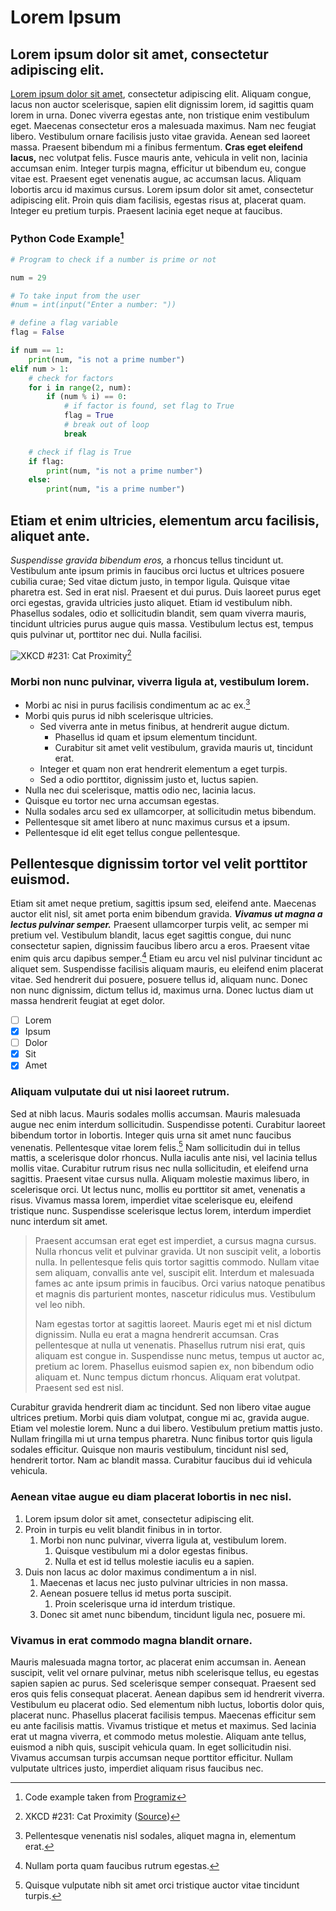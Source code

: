 # Lorem Ipsum

## Lorem ipsum dolor sit amet, consectetur adipiscing elit.

[Lorem ipsum dolor sit amet](https://www.youtube.com/watch?v=dQw4w9WgXcQ), consectetur adipiscing elit. Aliquam congue, lacus non auctor
scelerisque, sapien elit dignissim lorem, id sagittis quam lorem in urna. Donec viverra egestas ante, non tristique enim vestibulum eget. 
Maecenas consectetur eros a malesuada maximus. Nam nec feugiat libero. Vestibulum ornare facilisis justo vitae gravida. Aenean sed laoreet 
massa. Praesent bibendum mi a finibus fermentum. **Cras eget eleifend lacus,** nec volutpat felis. Fusce mauris ante, vehicula in velit 
non, lacinia accumsan enim. Integer turpis magna, efficitur ut bibendum eu, congue vitae est. Praesent eget venenatis augue, ac accumsan 
lacus. Aliquam lobortis arcu id maximus cursus. Lorem ipsum dolor sit amet, consectetur adipiscing elit. Proin quis diam facilisis, egestas 
risus at, placerat quam. Integer eu pretium turpis. Praesent lacinia eget neque at faucibus.

### Python Code Example[^5]

```python
# Program to check if a number is prime or not

num = 29

# To take input from the user
#num = int(input("Enter a number: "))

# define a flag variable
flag = False

if num == 1:
    print(num, "is not a prime number")
elif num > 1:
    # check for factors
    for i in range(2, num):
        if (num % i) == 0:
            # if factor is found, set flag to True
            flag = True
            # break out of loop
            break

    # check if flag is True
    if flag:
        print(num, "is not a prime number")
    else:
        print(num, "is a prime number")
```


## Etiam et enim ultricies, elementum arcu facilisis, aliquet ante.

*Suspendisse gravida bibendum eros,* a rhoncus tellus tincidunt ut. Vestibulum ante ipsum primis in faucibus orci luctus et ultrices 
posuere cubilia curae; Sed vitae dictum justo, in tempor ligula. Quisque vitae pharetra est. Sed in erat nisl. Praesent et dui purus. 
Duis laoreet purus eget orci egestas, gravida ultricies justo aliquet. Etiam id vestibulum nibh. Phasellus sodales, odio et sollicitudin 
blandit, sem quam viverra mauris, tincidunt ultricies purus augue quis massa. Vestibulum lectus est, tempus quis pulvinar ut, porttitor 
nec dui. Nulla facilisi.

![XKCD #231: Cat Proximity](https://imgs.xkcd.com/comics/cat_proximity.png)[^1]


### Morbi non nunc pulvinar, viverra ligula at, vestibulum lorem.

* Morbi ac nisi in purus facilisis condimentum ac ac ex.[^2]
* Morbi quis purus id nibh scelerisque ultricies.
  * Sed viverra ante in metus finibus, at hendrerit augue dictum.
    * Phasellus id quam et ipsum elementum tincidunt.
    * Curabitur sit amet velit vestibulum, gravida mauris ut, tincidunt erat.
  * Integer et quam non erat hendrerit elementum a eget turpis.
  * Sed a odio porttitor, dignissim justo et, luctus sapien.
* Nulla nec dui scelerisque, mattis odio nec, lacinia lacus.
* Quisque eu tortor nec urna accumsan egestas.
* Nulla sodales arcu sed ex ullamcorper, at sollicitudin metus bibendum.
* Pellentesque sit amet libero at nunc maximus cursus et a ipsum.
* Pellentesque id elit eget tellus congue pellentesque.

## Pellentesque dignissim tortor vel velit porttitor euismod.

Etiam sit amet neque pretium, sagittis ipsum sed, eleifend ante. Maecenas auctor elit nisl, sit amet porta enim bibendum gravida. 
***Vivamus ut magna a lectus pulvinar semper.*** Praesent ullamcorper turpis velit, ac semper mi pretium vel. Vestibulum blandit, lacus 
eget sagittis congue, dui nunc consectetur sapien, dignissim faucibus libero arcu a eros. Praesent vitae enim quis arcu dapibus semper.[^3] 
Etiam eu arcu vel nisl pulvinar tincidunt ac aliquet sem. Suspendisse facilisis aliquam mauris, eu eleifend enim placerat vitae. Sed 
hendrerit dui posuere, posuere tellus id, aliquam nunc. Donec non nunc dignissim, dictum tellus id, maximus urna. Donec luctus diam ut 
massa hendrerit feugiat at eget dolor.

- [ ] Lorem 
- [x] Ipsum 
- [ ] Dolor 
- [x] Sit 
- [x] Amet

### Aliquam vulputate dui ut nisi laoreet rutrum.

Sed at nibh lacus. Mauris sodales mollis accumsan. Mauris malesuada augue nec enim interdum sollicitudin. Suspendisse potenti. Curabitur laoreet bibendum tortor in lobortis. Integer quis urna sit amet nunc faucibus venenatis. Pellentesque vitae lorem felis.[^4] Nam sollicitudin dui in tellus mattis, a scelerisque dolor rhoncus. Nulla iaculis ante nisi, vel lacinia tellus mollis vitae. Curabitur rutrum risus nec nulla sollicitudin, et eleifend urna sagittis. Praesent vitae cursus nulla. Aliquam molestie maximus libero, in scelerisque orci. Ut lectus nunc, mollis eu porttitor sit amet, venenatis a risus. Vivamus massa lorem, imperdiet vitae scelerisque eu, eleifend tristique nunc. Suspendisse scelerisque lectus lorem, interdum imperdiet nunc interdum sit amet. 

> Praesent accumsan erat eget est imperdiet, a cursus magna cursus. Nulla rhoncus velit et pulvinar gravida. Ut non suscipit velit, a 
lobortis nulla. In pellentesque felis quis tortor sagittis commodo. Nullam vitae sem aliquam, convallis ante vel, suscipit elit. Interdum 
et malesuada fames ac ante ipsum primis in faucibus. Orci varius natoque penatibus et magnis dis parturient montes, nascetur ridiculus 
mus. Vestibulum vel leo nibh.
>
> Nam egestas tortor at sagittis laoreet. Mauris eget mi et nisl dictum dignissim. Nulla eu erat a magna hendrerit accumsan. Cras pellentesque at nulla ut venenatis. Phasellus rutrum nisi erat, quis aliquam est congue in. Suspendisse nunc metus, tempus ut auctor ac, pretium ac lorem. Phasellus euismod sapien ex, non bibendum odio aliquam et. Nunc tempus dictum rhoncus. Aliquam erat volutpat. Praesent sed est nisl.

Curabitur gravida hendrerit diam ac tincidunt. Sed non libero vitae augue ultrices pretium. Morbi quis diam volutpat, congue mi ac, gravida augue. Etiam vel molestie lorem. Nunc a dui libero. Vestibulum pretium mattis justo. Nullam fringilla mi ut urna tempus pharetra. Nunc finibus tortor quis ligula sodales efficitur. Quisque non mauris vestibulum, tincidunt nisl sed, hendrerit tortor. Nam ac blandit massa. Curabitur faucibus dui id vehicula vehicula. 

### Aenean vitae augue eu diam placerat lobortis in nec nisl.

1. Lorem ipsum dolor sit amet, consectetur adipiscing elit.
2. Proin in turpis eu velit blandit finibus in in tortor.
    1. Morbi non nunc pulvinar, viverra ligula at, vestibulum lorem.
        1. Quisque vestibulum mi a dolor egestas finibus.
        2. Nulla et est id tellus molestie iaculis eu a sapien.
3. Duis non lacus ac dolor maximus condimentum a in nisl.
    1. Maecenas et lacus nec justo pulvinar ultricies in non massa.
    2. Aenean posuere tellus id metus porta suscipit.
        1. Proin scelerisque urna id interdum tristique.
    3. Donec sit amet nunc bibendum, tincidunt ligula nec, posuere mi.

### Vivamus in erat commodo magna blandit ornare.
Mauris malesuada magna tortor, ac placerat enim accumsan in. Aenean suscipit, velit vel ornare pulvinar, metus nibh scelerisque tellus, 
eu egestas sapien sapien ac purus. Sed scelerisque semper consequat. Praesent sed eros quis felis consequat placerat. Aenean dapibus sem 
id hendrerit viverra. Vestibulum eu placerat odio. Sed elementum nibh luctus, lobortis dolor quis, placerat nunc. Phasellus placerat 
facilisis tempus. Maecenas efficitur sem eu ante facilisis mattis. Vivamus tristique et metus et maximus. Sed lacinia erat ut magna viverra, 
et commodo metus molestie. Aliquam ante tellus, euismod a nibh quis, suscipit vehicula quam. In eget sollicitudin nisi. Vivamus accumsan 
turpis accumsan neque porttitor efficitur. Nullam vulputate ultrices justo, imperdiet aliquam risus faucibus nec. 

[^1]: XKCD #231: Cat Proximity ([Source](https://xkcd.com/231/))
[^2]: Pellentesque venenatis nisl sodales, aliquet magna in, elementum erat.
[^3]: Nullam porta quam faucibus rutrum egestas.
[^4]: Quisque vulputate nibh sit amet orci tristique auctor vitae tincidunt turpis.
[^5]: Code example taken from [Programiz](https://www.programiz.com/python-programming/examples/prime-number)
